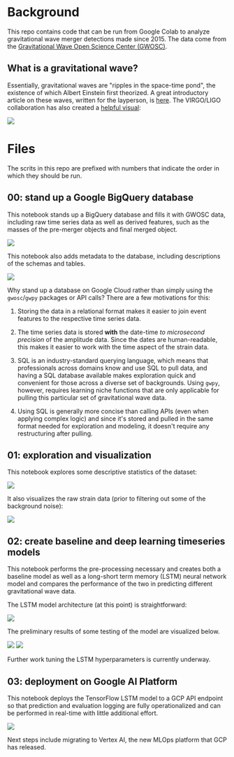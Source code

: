 # Background

This repo contains code that can be run from Google Colab to analyze gravitational wave merger detections made since 2015. The data come from the [Gravitational Wave Open Science Center (GWOSC)](https://www.gw-openscience.org/).

## What is a gravitational wave?

Essentially, gravitational waves are "ripples in the space-time pond", the existence of which Albert Einstein first theorized. A great introductory article on these waves, written for the layperson, is [here](https://spaceplace.nasa.gov/gravitational-waves/en/). The VIRGO/LIGO collaboration has also created a [helpful visual](https://www.youtube.com/watch?v=zLAmF0H-FTM):

![](img/grav_waves_fst.gif)

# Files

The scrits in this repo are prefixed with numbers that indicate the order in which they should be run.

## 00: stand up a Google BigQuery database

This notebook stands up a BigQuery database and fills it with GWOSC data, including raw time series data as well as derived features, such as the masses of the pre-merger objects and final merged object.

![](img/gbq_q.png)

This notebook also adds metadata to the database, including descriptions of the schemas and tables.

![](img/gbq_desc.png)

Why stand up a database on Google Cloud rather than simply using the `gwosc`/`gwpy` packages or API calls? There are a few motivations for this:

1. Storing the data in a relational format makes it easier to join event features to the respective time series data.

2. The time series data is stored **with** the date-time *to microsecond precision* of the amplitude data. Since the dates are human-readable, this makes it easier to work with the time aspect of the strain data. 

3. SQL is an industry-standard querying language, which means that professionals across domains know and use SQL to pull data, and having a SQL database available makes exploration quick and convenient for those across a diverse set of backgrounds. Using `gwpy`, however, requires learning niche functions that are only applicable for pulling this particular set of gravitational wave data.

4. Using SQL is generally more concise than calling APIs (even when applying complex logic) and since it's stored and pulled in the same format needed for exploration and modeling, it doesn't require any restructuring after pulling.

## 01: exploration and visualization

This notebook explores some descriptive statistics of the dataset:

![](img/01_final_masses.png)

It also visualizes the raw strain data (prior to filtering out some of the background noise):

![](img/01_timeseries.png)

## 02: create baseline and deep learning timeseries models

This notebook performs the pre-processing necessary and creates both a baseline model as well as a long-short term memory (LSTM) neural network model and compares the performance of the two in predicting different gravitational wave data.

The LSTM model architecture (at this point) is straightforward:

![](img/02_lstm_struct.png)

The preliminary results of some testing of the model are visualized below.

![](img/02_resids_10ep.png)
![](img/02_resids_20ep.png)

Further work tuning the LSTM hyperparameters is currently underway.

## 03: deployment on Google AI Platform

This notebook deploys the TensorFlow LSTM model to a GCP API endpoint so that prediction and evaluation logging are fully operationalized and can be performed in real-time with little additional effort.

![](img/03_api_endpt.png)

Next steps include migrating to Vertex AI, the new MLOps platform that GCP has released.